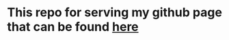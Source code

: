 # This repo for serving my github page that can be found [**here**](https://baurritto.github.io/de-portfolio/)
